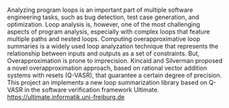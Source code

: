 Analyzing program loops is an important part of multiple software engineering tasks, such
as bug detection, test case generation, and optimization. Loop analysis is, however, one
of the most challenging aspects of program analysis, especially with complex loops that
feature multiple paths and nested loops. Computing overapproximative loop summaries is a widely used
loop analyzation technique that represents the relationship between inputs and outputs as a set
of constraints. But, Overapproximation is prone to imprecision.
Kincaid and Silverman proposed a novel overapproximation approach, based on rational vector addition systems with resets (Q-VASR),
that guarantee a certain degree of precision. This project an implements a new loop summarization library based on Q-VASR in the software verification framework Ultimate.
https://ultimate.informatik.uni-freiburg.de